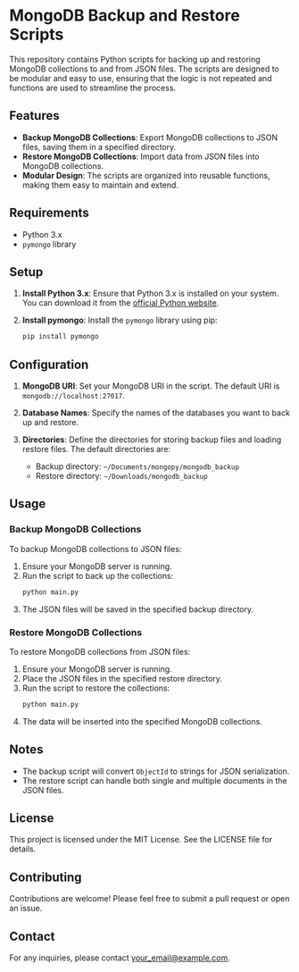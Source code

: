 # MongoDB Backup and Restore Scripts

This repository contains Python scripts for backing up and restoring MongoDB collections to and from JSON files. The scripts are designed to be modular and easy to use, ensuring that the logic is not repeated and functions are used to streamline the process.

## Features

- **Backup MongoDB Collections**: Export MongoDB collections to JSON files, saving them in a specified directory.
- **Restore MongoDB Collections**: Import data from JSON files into MongoDB collections.
- **Modular Design**: The scripts are organized into reusable functions, making them easy to maintain and extend.

## Requirements

- Python 3.x
- `pymongo` library

## Setup

1. **Install Python 3.x**: Ensure that Python 3.x is installed on your system. You can download it from the [official Python website](https://www.python.org/downloads/).

2. **Install pymongo**: Install the `pymongo` library using pip:
    ```bash
    pip install pymongo
    ```

## Configuration

1. **MongoDB URI**: Set your MongoDB URI in the script. The default URI is `mongodb://localhost:27017`.

2. **Database Names**: Specify the names of the databases you want to back up and restore.

3. **Directories**: Define the directories for storing backup files and loading restore files. The default directories are:
    - Backup directory: `~/Documents/mongopy/mongodb_backup`
    - Restore directory: `~/Downloads/mongodb_backup`

## Usage

### Backup MongoDB Collections

To backup MongoDB collections to JSON files:

1. Ensure your MongoDB server is running.
2. Run the script to back up the collections:
    ```bash
    python main.py
    ```
3. The JSON files will be saved in the specified backup directory.

### Restore MongoDB Collections

To restore MongoDB collections from JSON files:

1. Ensure your MongoDB server is running.
2. Place the JSON files in the specified restore directory.
3. Run the script to restore the collections:
    ```bash
    python main.py
    ```
4. The data will be inserted into the specified MongoDB collections.

## Notes

- The backup script will convert `ObjectId` to strings for JSON serialization.
- The restore script can handle both single and multiple documents in the JSON files.

## License

This project is licensed under the MIT License. See the LICENSE file for details.

## Contributing

Contributions are welcome! Please feel free to submit a pull request or open an issue.

## Contact

For any inquiries, please contact [your_email@example.com](mailto:your_email@example.com).
